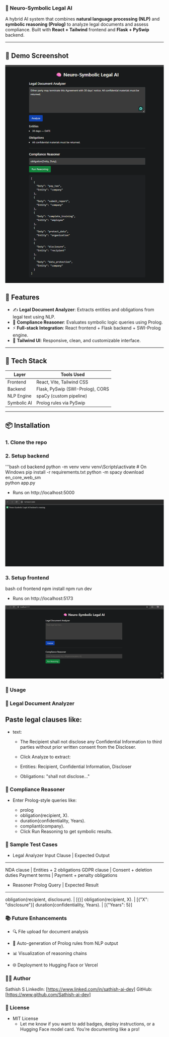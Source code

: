 ### 🧠 Neuro-Symbolic Legal AI

A hybrid AI system that combines **natural language processing (NLP)** and **symbolic reasoning (Prolog)** to analyze legal documents and assess compliance. Built with **React + Tailwind** frontend and **Flask + PySwip** backend.

---

## 📸 Demo Screenshot

![Final_Result](/Result/Result1.png)

## 🚀 Features

- ✍️ **Legal Document Analyzer**: Extracts entities and obligations from legal text using NLP.
- 🧠 **Compliance Reasoner**: Evaluates symbolic logic queries using Prolog.
- ⚡ **Full-stack Integration**: React frontend + Flask backend + SWI-Prolog engine.
- 🎨 **Tailwind UI**: Responsive, clean, and customizable interface.

---

## 🧱 Tech Stack

| Layer       | Tools Used                          |
|-------------|-------------------------------------|
| Frontend    | React, Vite, Tailwind CSS           |
| Backend     | Flask, PySwip (SWI-Prolog), CORS    |
| NLP Engine  | spaCy (custom pipeline)             |
| Symbolic AI | Prolog rules via PySwip             |

---

## 📦 Installation

### 1. Clone the repo

### 2. Setup backend
'''bash
   cd backend
   python -m venv venv
   venv\Scripts\activate  # On Windows
   pip install -r requirements.txt
   python -m spacy download en_core_web_sm   
   python app.py
   - Runs on http://localhost:5000

![Backend_Result](/backend/image.png)

### 3. Setup frontend
   bash
   cd frontend
   npm install
   npm run dev
   - Runs on http://localhost:5173

![Frontend_Result](/frontend/image.png)

### 🧪 Usage
### 📝 Legal Document Analyzer
## Paste legal clauses like:

* text:
    - The Recipient shall not disclose any Confidential Information to third parties without prior written consent from the Discloser.
    - Click Analyze to extract:

    - Entities: Recipient, Confidential Information, Discloser

    - Obligations: "shall not disclose..."

### 🧠 Compliance Reasoner
* Enter Prolog-style queries like:

    - prolog
    - obligation(recipient, X).
    - duration(confidentiality, Years).
    - compliant(company).
    - Click Run Reasoning to get symbolic results.

### 🧪 Sample Test Cases
* Legal Analyzer
Input Clause	 |  Expected Output
--------------------------------------------
NDA clause	     |  Entities + 2 obligations
GDPR clause	     |  Consent + deletion duties
Payment terms    |  Payment + penalty obligations

* Reasoner
Prolog Query	                   | Expected Result
--------------------------------------------
obligation(recipient, disclosure). |	[{}]
obligation(recipient, X).          |	[{"X": "disclosure"}]
duration(confidentiality, Years).  |	[{"Years": 5}]

### 📚 Future Enhancements
- 🔍 File upload for document analysis

- 🧠 Auto-generation of Prolog rules from NLP output

- 📊 Visualization of reasoning chains

- 🌐 Deployment to Hugging Face or Vercel

### 👨‍💻 Author
Sathish S
LinkedIn: [https://www.linked.com/in/sathish-ai-dev]
GitHub:   [https://www.github.com/Sathish-ai-dev]

### 📄 License
* MIT License
  - Let me know if you want to add badges, deploy instructions, or a Hugging Face model card. You're documenting like a pro!